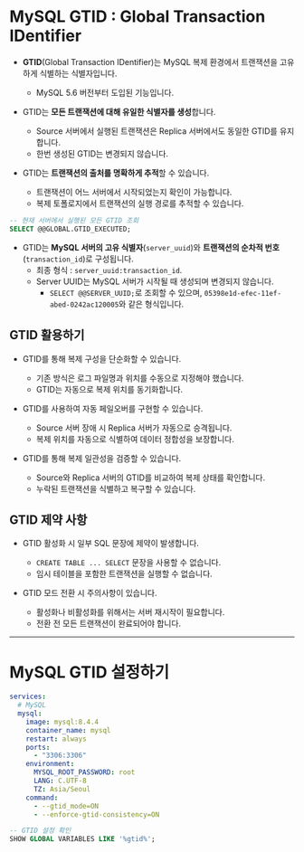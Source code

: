 # MySQL GTID : Global Transaction IDentifier

- **GTID**(Global Transaction IDentifier)는 MySQL 복제 환경에서 트랜잭션을 고유하게 식별하는 식별자입니다.
    - MySQL 5.6 버전부터 도입된 기능입니다.

- GTID는 **모든 트랜잭션에 대해 유일한 식별자를 생성**합니다.
    - Source 서버에서 실행된 트랜잭션은 Replica 서버에서도 동일한 GTID를 유지합니다.
    - 한번 생성된 GTID는 변경되지 않습니다.

- GTID는 **트랜잭션의 출처를 명확하게 추적**할 수 있습니다.
    - 트랜잭션이 어느 서버에서 시작되었는지 확인이 가능합니다.
    - 복제 토폴로지에서 트랜잭션의 실행 경로를 추적할 수 있습니다.

```sql
-- 현재 서버에서 실행된 모든 GTID 조회
SELECT @@GLOBAL.GTID_EXECUTED;
```

- GTID는 **MySQL 서버의 고유 식별자**(`server_uuid`)와 **트랜잭션의 순차적 번호**(`transaction_id`)로 구성됩니다.
    - 최종 형식 : `server_uuid:transaction_id`.
    - Server UUID는 MySQL 서버가 시작될 때 생성되며 변경되지 않습니다.
        - `SELECT @@SERVER_UUID;`로 조회할 수 있으며, `05398e1d-efec-11ef-abed-0242ac120005`와 같은 형식입니다.


## GTID 활용하기

- GTID를 통해 복제 구성을 단순화할 수 있습니다.
    - 기존 방식은 로그 파일명과 위치를 수동으로 지정해야 했습니다.
    - GTID는 자동으로 복제 위치를 동기화합니다.

- GTID를 사용하여 자동 페일오버를 구현할 수 있습니다.
    - Source 서버 장애 시 Replica 서버가 자동으로 승격됩니다.
    - 복제 위치를 자동으로 식별하여 데이터 정합성을 보장합니다.

- GTID를 통해 복제 일관성을 검증할 수 있습니다.
    - Source와 Replica 서버의 GTID를 비교하여 복제 상태를 확인합니다.
    - 누락된 트랜잭션을 식별하고 복구할 수 있습니다.


## GTID 제약 사항

- GTID 활성화 시 일부 SQL 문장에 제약이 발생합니다.
    - `CREATE TABLE ... SELECT` 문장을 사용할 수 없습니다.
    - 임시 테이블을 포함한 트랜잭션을 실행할 수 없습니다.

- GTID 모드 전환 시 주의사항이 있습니다.
    - 활성화나 비활성화를 위해서는 서버 재시작이 필요합니다.
    - 전환 전 모든 트랜잭션이 완료되어야 합니다.




---




# MySQL GTID 설정하기


```yaml
services:
  # MySQL
  mysql:
    image: mysql:8.4.4
    container_name: mysql
    restart: always
    ports:
      - "3306:3306"
    environment:
      MYSQL_ROOT_PASSWORD: root
      LANG: C.UTF-8
      TZ: Asia/Seoul
    command:
      - --gtid_mode=ON
      - --enforce-gtid-consistency=ON
```





```sql
-- GTID 설정 확인
SHOW GLOBAL VARIABLES LIKE '%gtid%';
```
